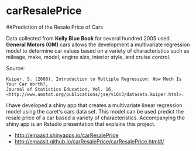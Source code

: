 carResalePrice
===========


##Prediction of the Resale Price of Cars

Data collected from **Kelly Blue Book** for several hundred 2005 used **General Motors (GM)** cars allows the development a multivariate regression model to determine car values based on a variety of characteristics such as mileage, make, model, engine size, interior style, and cruise control.

Source:

    Kuiper, S. (2008). Introduction to Multiple Regression: How Much Is Your Car Worth?, 
    Journal of Statistics Education, Vol. 16, 
    <http://www.amstat.org/publications/jse/v16n3/datasets.kuiper.html>.

I have developed a shiny app that creates a multivariate linear regression model 
using the caret's cars data set. This model can be used predict the resale price of a car 
based a variety of characteristics. Accompanying the shiny app is an Rstudio presentation that explains this project.  

- <http://emaasit.shinyapps.io/carResalePrice>  
- <http://emaasit.github.io/carResalePrice/carResalePrice.html#/>
